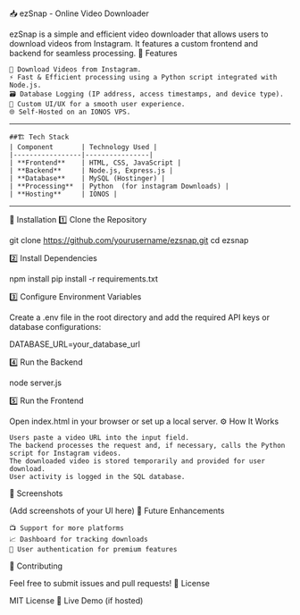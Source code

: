📥 ezSnap - Online Video Downloader

ezSnap is a simple and efficient video downloader that allows users to download videos from Instagram. It features a custom frontend and backend for seamless processing.
🚀 Features

    📌 Download Videos from Instagram.
    ⚡ Fast & Efficient processing using a Python script integrated with Node.js.
    🗃️ Database Logging (IP address, access timestamps, and device type).
    🎨 Custom UI/UX for a smooth user experience.
    🌐 Self-Hosted on an IONOS VPS.


___

    ##🏗️ Tech Stack
    | Component       | Technology Used |
    |-----------------|----------------|
    | **Frontend**    | HTML, CSS, JavaScript |
    | **Backend**     | Node.js, Express.js |
    | **Database**    | MySQL (Hostinger) |
    | **Processing**  | Python  (for instagram Downloads) |
    | **Hosting**     | IONOS |

___
    

🔧 Installation
1️⃣ Clone the Repository

git clone https://github.com/yourusername/ezsnap.git
cd ezsnap

2️⃣ Install Dependencies

npm install
pip install -r requirements.txt

3️⃣ Configure Environment Variables

Create a .env file in the root directory and add the required API keys or database configurations:

DATABASE_URL=your_database_url

4️⃣ Run the Backend

node server.js

5️⃣ Run the Frontend

Open index.html in your browser or set up a local server.
⚙️ How It Works

    Users paste a video URL into the input field.
    The backend processes the request and, if necessary, calls the Python script for Instagram videos.
    The downloaded video is stored temporarily and provided for user download.
    User activity is logged in the SQL database.

📸 Screenshots

(Add screenshots of your UI here)
📌 Future Enhancements

    📺 Support for more platforms
    📈 Dashboard for tracking downloads
    🔐 User authentication for premium features

🤝 Contributing

Feel free to submit issues and pull requests!
📝 License

MIT License
🔗 Live Demo (if hosted)

